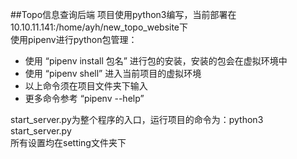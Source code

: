 ##Topo信息查询后端
项目使用python3编写，当前部署在10.10.11.141:/home/ayh/new_topo_website下  
使用pipenv进行python包管理：
  - 使用 “pipenv install 包名” 进行包的安装，安装的包会在虚拟环境中
  - 使用 “pipenv shell” 进入当前项目的虚拟环境
  - 以上命令须在项目文件夹下输入
  - 更多命令参考 “pipenv --help”

start_server.py为整个程序的入口，运行项目的命令为：python3 start_server.py  
所有设置均在setting文件夹下
